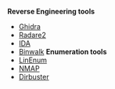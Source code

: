 **Reverse Engineering tools**
-    <a href="https://github.com/NationalSecurityAgency/ghidra">Ghidra</a>
-    <a href="https://github.com/radareorg/radare2">Radare2</a>
-    <a href="https://www.hex-rays.com/products/ida/">IDA</a>
-    <a href="https://github.com/ReFirmLabs/binwalk">Binwalk</a>
**Enumeration tools**
-    <a href="https://github.com/rebootuser/LinEnum">LinEnum</a>
-    <a href="https://github.com/nmap/nmap">NMAP</a>
-    <a href="https://tools.kali.org/web-applications/dirbuster">Dirbuster</a>
